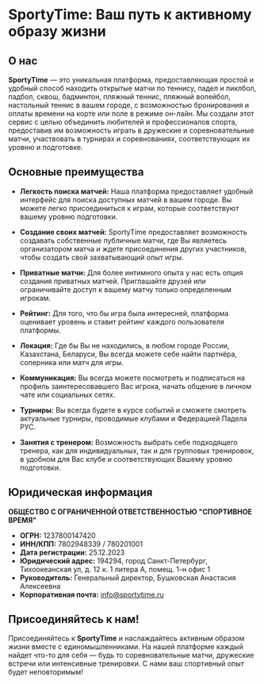 # SportyTime: Ваш путь к активному образу жизни

## О нас

**SportyTime** — это уникальная платформа, предоставляющая простой и удобный способ находить открытые матчи по теннису, падел и пиклбол, падбол, сквош, бадминтон, пляжный теннис, пляжный волейбол, настольный теннис в вашем городе, с возможностью бронирования и оплаты времени на корте или поле в режиме он-лайн. Мы создали этот сервис с целью объединить любителей и профессионалов спорта, предоставив им возможность играть в дружеские и соревновательные матчи, участвовать в турнирах и соревнованиях, соответствующих их уровню и подготовке.

## Основные преимущества

- **Легкость поиска матчей:** Наша платформа предоставляет удобный интерфейс для поиска доступных матчей в вашем городе. Вы можете легко присоединиться к играм, которые соответствуют вашему уровню подготовки.

- **Создание своих матчей:** SportyTime предоставляет возможность создавать собственные публичные матчи, где Вы являетесь организатором матча и ждете присоединения других участников, чтобы создать свой захватывающий опыт игры.

- **Приватные матчи:** Для более интимного опыта у нас есть опция создания приватных матчей. Приглашайте друзей или ограничивайте доступ к вашему матчу только определенным игрокам.

- **Рейтинг:** Для того, что бы игра была интересней, платформа оценивает уровень и ставит рейтинг каждого пользователя платформы.

- **Локация:** Где бы Вы не находились, в любом городе России, Казахстана, Беларуси, Вы всегда можете себе найти партнёра, соперника или матч для игры.

- **Коммуникация:** Вы всегда можете посмотреть и подписаться на профиль заинтересовавшего Вас игрока, начать общение в личном чате или социальных сетях.

- **Турниры:** Вы всегда будете в курсе событий и сможете смотреть актуальные турниры, проводимые клубами и Федерацией Падела РУС.

- **Занятия с тренером:** Возможность выбрать себе подходящего тренера, как для индивидуальных, так и для групповых тренировок, в удобном для Вас клубе и соответствующих Вашему уровню подготовки.

## Юридическая информация

**ОБЩЕСТВО С ОГРАНИЧЕННОЙ ОТВЕТСТВЕННОСТЬЮ "СПОРТИВНОЕ ВРЕМЯ"**

- **ОГРН:** 1237800147420
- **ИНН/КПП:** 7802948339 / 780201001
- **Дата регистрации:** 25.12.2023
- **Юридический адрес:** 194294, город Санкт-Петербург, Тихоокеанская ул, д. 12 к. 1 литера А, помещ. 1-н офис 1
- **Руководитель:** Генеральный директор, Бушковская Анастасия Алексеевна
- **Корпоративная почта:** [info@sportytime.ru](mailto:info@sportytime.ru)

## Присоединяйтесь к нам!

Присоединяйтесь к **SportyTime** и наслаждайтесь активным образом жизни вместе с единомышленниками. На нашей платформе каждый найдет что-то для себя — будь то соревновательные матчи, дружеские встречи или интенсивные тренировки. С нами ваш спортивный опыт будет неповторимым!
